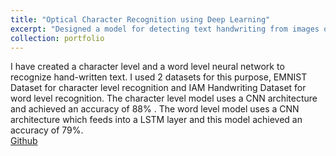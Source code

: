 ```yaml
---
title: "Optical Character Recognition using Deep Learning"
excerpt: "Designed a model for detecting text handwriting from images of texts. Worked in keras using Convolutional Neural Networks(CNN) and Long Short Term Memory(LSTM) cells. <br/> [Github](https://github.com/vatsalg29/Optical-Character-Recognition-using-Deep-Learning) <br/><img src='/images/ocrpicss.jpg' width='100' height='100'>"
collection: portfolio
---
```


I have created a character level and a word level neural network to recognize hand-written text. I used 2
datasets for this purpose, EMNIST Dataset for character level recognition and IAM Handwriting
Dataset for word level recognition. The character level model uses a CNN architecture and achieved
an accuracy of 88% . The word level model uses a CNN architecture which feeds into a LSTM layer
and this model achieved an accuracy of 79%. <br/>
[Github](https://github.com/vatsalg29/Optical-Character-Recognition-using-Deep-Learning)
